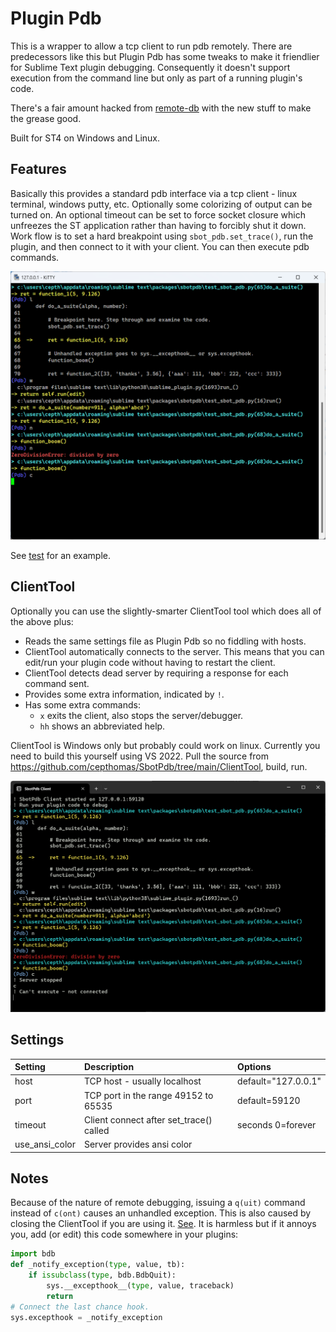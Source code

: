 # Plugin Pdb

This is a wrapper to allow a tcp client to run pdb remotely.
There are predecessors like this but Plugin Pdb has some tweaks to make it friendlier for
Sublime Text plugin debugging. Consequently it doesn't support execution from the command
line but only as part of a running plugin's code.

There's a fair amount hacked from [remote-db](https://github.com/ionelmc/python-remote-pdb)
with the new stuff to make the grease good.

Built for ST4 on Windows and Linux.

## Features

Basically this provides a standard pdb interface via a tcp client - linux terminal,
windows putty, etc. Optionally some colorizing of output can be turned on. An optional timeout
can be set to force socket closure which unfreezes the ST application rather than having to
forcibly shut it down. Work flow is to set a hard breakpoint using `sbot_pdb.set_trace()`,
run the plugin, and then connect to it with your client. You can then execute pdb commands.

![Plugin Pdb](cli1.png)

See [test](https://github.com/cepthomas/SbotPdb/blob/main/test_sbot_pdb.py) for an example.

## ClientTool

Optionally you can use the slightly-smarter ClientTool tool which does all of the above plus:
- Reads the same settings file as Plugin Pdb so no fiddling with hosts.
- ClientTool automatically connects to the server. This means that you can edit/run your plugin code
  without having to restart the client.
- ClientTool detects dead server by requiring a response for each command sent.
- Provides some extra information, indicated by `!`.
- Has some extra commands:
  - `x` exits the client, also stops the server/debugger.
  - `hh` shows an abbreviated help.

ClientTool is Windows only but probably could work on linux.
Currently you need to build this yourself using VS 2022. Pull the source from
https://github.com/cepthomas/SbotPdb/tree/main/ClientTool, build, run.


![ClientTool](cli2.png)

## Settings

| Setting        | Description                              | Options                     |
| :--------      | :-------                                 | :------                     |
| host           | TCP host - usually localhost             | default="127.0.0.1"         |
| port           | TCP port in the range 49152 to 65535     | default=59120               |
| timeout        | Client connect after set_trace() called  | seconds 0=forever           |
| use_ansi_color | Server provides ansi color               |                             |

## Notes

Because of the nature of remote debugging, issuing a `q(uit)` command instead of `c(ont)` causes
an unhandled exception. This is also caused by closing the ClientTool if you are using it.
[See](https://stackoverflow.com/a/34936583).
It is harmless but if it annoys you, add (or edit) this code somewhere in your plugins:

```python
import bdb
def _notify_exception(type, value, tb):
    if issubclass(type, bdb.BdbQuit):
        sys.__excepthook__(type, value, traceback)
        return
# Connect the last chance hook.
sys.excepthook = _notify_exception
```
